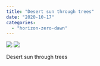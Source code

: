 ```yaml
---
title: "Desert sun through trees"
date: "2020-10-17"
categories: 
  - "horizon-zero-dawn"
---
```


[![](images/Desert-sun-through-tree-leaves-scaled-1.jpg)](images/Desert-sun-through-tree-leaves-scaled-1.jpg)
[![](images/Desert-sun-through-tree-leaves-scaled-1.jpg)](images/Desert-sun-through-tree-leaves-scaled-1.jpg)

Desert sun through trees
